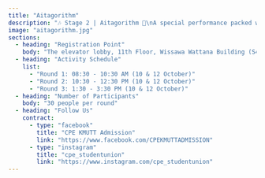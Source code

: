 ```yaml
---
title: "Aitagorithm"
description: "🎶 Stage 2 | Aitagorithm 🧩\nA special performance packed with Algorithm moves –\nfrom Sorting and B-Tree to Shortest Path.\nExperience how Computer Engineering solves real-life problems."
image: "aitagorithm.jpg"
sections:
  - heading: "Registration Point"
    body: "The elevator lobby, 11th Floor, Wissawa Wattana Building (S4)"
  - heading: "Activity Schedule"
    list:
      - "Round 1: 08:30 - 10:30 AM (10 & 12 October)"
      - "Round 2: 10:30 - 12:30 PM (10 & 12 October)"
      - "Round 3: 1:30 - 3:30 PM (10 & 12 October)"
  - heading: "Number of Participants"
    body: "30 people per round"
  - heading: "Follow Us"
    contract:
      - type: "facebook"
        title: "CPE KMUTT Admission"
        link: "https://www.facebook.com/CPEKMUTTADMISSION"
      - type: "instagram"
        title: "cpe_studentunion"
        link: "https://www.instagram.com/cpe_studentunion"
---
```

